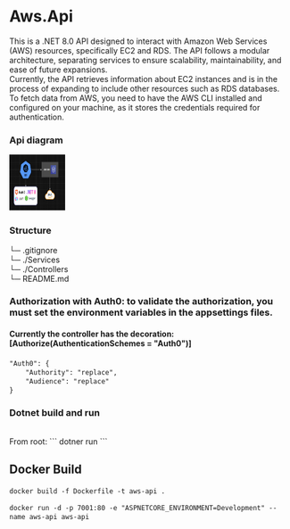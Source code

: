 # Aws.Api
This is a .NET 8.0 API designed to interact with Amazon Web Services (AWS) resources, specifically EC2 and RDS. The API follows a modular architecture, separating services to ensure scalability, maintainability, and ease of future expansions.
<br>
Currently, the API retrieves information about EC2 instances and is in the process of expanding to include other resources such as RDS databases. To fetch data from AWS, you need to have the AWS CLI installed and configured on your machine, as it stores the credentials required for authentication.

### Api diagram
<img src="api-diagram.png" alt="Logo del proyecto" width="100" height="100">

### Structure
└─ .gitignore <br>
└─ ./Services <br>
└─ ./Controllers <br>
└─ README.md <br>

### Authorization with Auth0: to validate the authorization, you must set the environment variables in the appsettings files.
#### Currently the controller has the decoration: [Authorize(AuthenticationSchemes = "Auth0")]
```
"Auth0": {
    "Authority": "replace",
    "Audience": "replace"
}
```

### Dotnet build and run

<br>
From root:
```
dotner run
```

## Docker Build

```
docker build -f Dockerfile -t aws-api .
```
```
docker run -d -p 7001:80 -e "ASPNETCORE_ENVIRONMENT=Development" --name aws-api aws-api
```